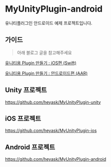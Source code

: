 # MyUnityPlugin-android

유니티플러그인 안드로이드 예제 프로젝트입니다.

## 가이드

> 아래 블로그 글을 참고해주세요

[유니티용 Plugin 만들기 : iOS편 (Swift)](http://heyask.github.io/develop/2020-05-06-Unity-plugin-iOS-swift)

[유니티용 Plugin 만들기 : 안드로이드편 (AAR)](http://heyask.github.io/develop/2020-05-06-Unity-plugin-Android-AAR)

## Unity 프로젝트

https://github.com/heyask/MyUnityPlugin-unity

## iOS 프로젝트

https://github.com/heyask/MyUnityPlugin-ios

## Android 프로젝트

https://github.com/heyask/MyUnityPlugin-android
